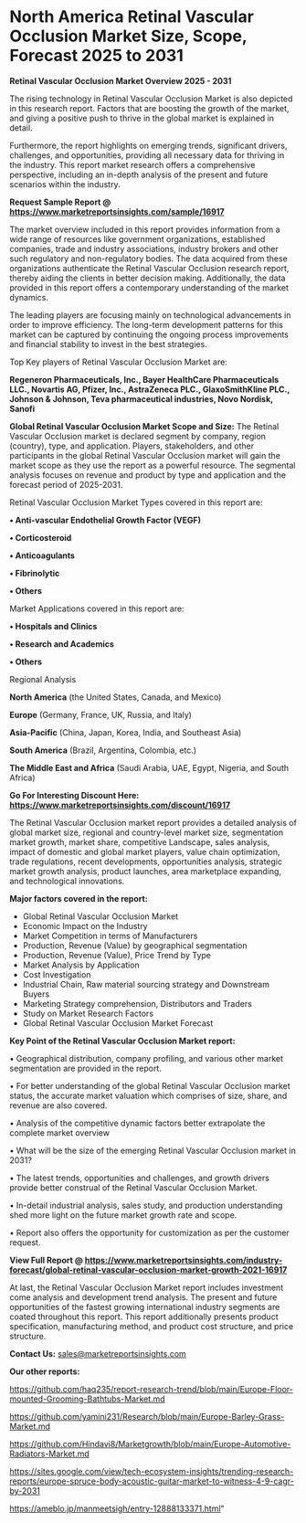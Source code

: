 # North America Retinal Vascular Occlusion Market Size, Scope, Forecast 2025 to 2031

<Strong> Retinal Vascular Occlusion Market Overview 2025 - 2031</strong>

The rising technology in Retinal Vascular Occlusion Market is also depicted in this research report. Factors that are boosting the growth of the market, and giving a positive push to thrive in the global market is explained in detail.

Furthermore, the report highlights on emerging trends, significant drivers, challenges, and opportunities, providing all necessary data for thriving in the industry. This report market research offers a comprehensive perspective, including an in-depth analysis of the present and future scenarios within the industry.

<strong>Request Sample Report @ <a href=https://www.marketreportsinsights.com/sample/16917>https://www.marketreportsinsights.com/sample/16917</a></strong>

The market overview included in this report provides information from a wide range of resources like government organizations, established companies, trade and industry associations, industry brokers and other such regulatory and non-regulatory bodies. The data acquired from these organizations authenticate the Retinal Vascular Occlusion research report, thereby aiding the clients in better decision making. Additionally, the data provided in this report offers a contemporary understanding of the market dynamics.

The leading players are focusing mainly on technological advancements in order to improve efficiency. The long-term development patterns for this market can be captured by continuing the ongoing process improvements and financial stability to invest in the best strategies.

Top Key players of Retinal Vascular Occlusion Market are:

<strong>Regeneron Pharmaceuticals, Inc., Bayer HealthCare Pharmaceuticals LLC., Novartis AG, Pfizer, Inc., AstraZeneca PLC., GlaxoSmithKline PLC., Johnson & Johnson, Teva pharmaceutical industries, Novo Nordisk, Sanofi</strong>

<strong><b>Global Retinal Vascular Occlusion Market Scope and Size:</b></strong>
The Retinal Vascular Occlusion market is declared segment by company, region (country), type, and application. Players, stakeholders, and other participants in the global Retinal Vascular Occlusion market will gain the market scope as they use the report as a powerful resource. The segmental analysis focuses on revenue and product by type and application and the forecast period of 2025-2031.

Retinal Vascular Occlusion Market Types covered in this report are:

<strong>• Anti-vascular Endothelial Growth Factor (VEGF)

• Corticosteroid

• Anticoagulants

• Fibrinolytic

• Others</strong>

Market Applications covered in this report are:

<strong>• Hospitals and Clinics

• Research and Academics

• Others</strong> 

Regional Analysis

<strong>North America</strong> (the United States, Canada, and Mexico)

<strong>Europe</strong> (Germany, France, UK, Russia, and Italy)

<strong>Asia-Pacific</strong> (China, Japan, Korea, India, and Southeast Asia)

<strong>South America</strong> (Brazil, Argentina, Colombia, etc.)

<strong>The Middle East and Africa</strong> (Saudi Arabia, UAE, Egypt, Nigeria, and South Africa)

<strong>Go For Interesting Discount Here: <a href=https://www.marketreportsinsights.com/discount/16917>https://www.marketreportsinsights.com/discount/16917</a></strong>

The Retinal Vascular Occlusion market report provides a detailed analysis of global market size, regional and country-level market size, segmentation market growth, market share, competitive Landscape, sales analysis, impact of domestic and global market players, value chain optimization, trade regulations, recent developments, opportunities analysis, strategic market growth analysis, product launches, area marketplace expanding, and technological innovations.

<strong><b>Major factors covered in the report:</b></strong>
<ul>
  <li>Global Retinal Vascular Occlusion Market </li>
  <li>Economic Impact on the Industry</li>
  <li>Market Competition in terms of Manufacturers</li>
  <li>Production, Revenue (Value) by geographical segmentation</li>
  <li>Production, Revenue (Value), Price Trend by Type</li>
  <li>Market Analysis by Application</li>
  <li>Cost Investigation</li>
  <li>Industrial Chain, Raw material sourcing strategy and Downstream Buyers</li>
  <li>Marketing Strategy comprehension, Distributors and Traders</li>
  <li>Study on Market Research Factors</li>
  <li>Global Retinal Vascular Occlusion Market Forecast</li>
</ul>

<strong><b>Key Point of the Retinal Vascular Occlusion Market report:</b></strong>

• Geographical distribution, company profiling, and various other market segmentation are provided in the report.

• For better understanding of the global Retinal Vascular Occlusion market status, the accurate market valuation which comprises of size, share, and revenue are also covered.

• Analysis of the competitive dynamic factors better extrapolate the complete market overview

• What will be the size of the emerging Retinal Vascular Occlusion market in 2031?

• The latest trends, opportunities and challenges, and growth drivers provide better construal of the Retinal Vascular Occlusion Market.

• In-detail industrial analysis, sales study, and production understanding shed more light on the future market growth rate and scope.

• Report also offers the opportunity for customization as per the customer request.

<strong><b>View Full Report @ <a href=https://www.marketreportsinsights.com/industry-forecast/global-retinal-vascular-occlusion-market-growth-2021-16917>https://www.marketreportsinsights.com/industry-forecast/global-retinal-vascular-occlusion-market-growth-2021-16917</a></b></strong>


At last, the Retinal Vascular Occlusion Market report includes investment come analysis and development trend analysis. The present and future opportunities of the fastest growing international industry segments are coated throughout this report. This report additionally presents product specification, manufacturing method, and product cost structure, and price structure.

<strong>Contact Us:</strong>
sales@marketreportsinsights.com

<strong>Our other reports:</strong>

<a href=https://github.com/haq235/report-research-trend/blob/main/Europe-Floor-mounted-Grooming-Bathtubs-Market.md>https://github.com/haq235/report-research-trend/blob/main/Europe-Floor-mounted-Grooming-Bathtubs-Market.md</a>

<a href=https://github.com/yamini231/Research/blob/main/Europe-Barley-Grass-Market.md>https://github.com/yamini231/Research/blob/main/Europe-Barley-Grass-Market.md</a>

<a href=https://github.com/Hindavi8/Marketgrowth/blob/main/Europe-Automotive-Radiators-Market.md>https://github.com/Hindavi8/Marketgrowth/blob/main/Europe-Automotive-Radiators-Market.md</a>

<a href=https://sites.google.com/view/tech-ecosystem-insights/trending-research-reports/europe-spruce-body-acoustic-guitar-market-to-witness-4-9-cagr-by-2031>https://sites.google.com/view/tech-ecosystem-insights/trending-research-reports/europe-spruce-body-acoustic-guitar-market-to-witness-4-9-cagr-by-2031</a>

<a href=https://ameblo.jp/manmeetsigh/entry-12888133371.html>https://ameblo.jp/manmeetsigh/entry-12888133371.html</a>"
